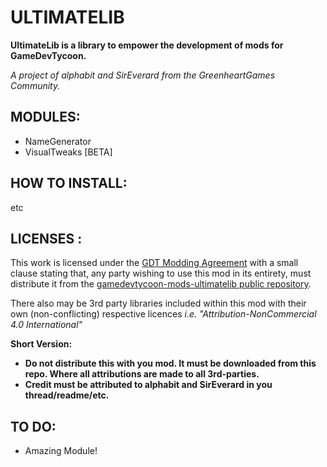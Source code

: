 ULTIMATELIB
=============================
**UltimateLib is a library to empower the development of mods for GameDevTycoon.**

*A project of alphabit and SirEverard from the GreenheartGames Community.*


MODULES:
--------------
- NameGenerator
- VisualTweaks [BETA]




HOW TO INSTALL:
--------------
etc


LICENSES :
--------------
This work is licensed under the <a rel="license" href="http://www.greenheartgames.com/legal/game-dev-tycoon-modding-agreement/">GDT Modding Agreement</a> with a small clause stating that, any party wishing to use this mod in its entirety, must distribute it from the <a rel="repo" href="https://github.com/abesco/gamedevtycoon-mods-ultimatelib/">gamedevtycoon-mods-ultimatelib public repository</a>.

There also may be 3rd party libraries included within this mod with their own (non-conflicting) respective licences *i.e. "Attribution-NonCommercial 4.0 International"*


**Short Version:**
- **Do not distribute this with you mod. It must be downloaded from this repo. Where all attributions are made to all 3rd-parties.**
- **Credit must be attributed to alphabit and SirEverard in you thread/readme/etc.**



TO DO:
-------------

- Amazing Module!



